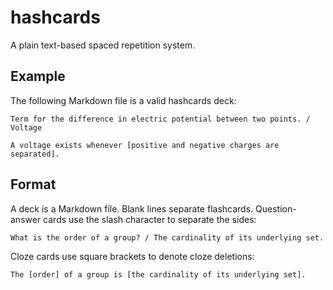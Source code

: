 # hashcards

A plain text-based spaced repetition system.

## Example

The following Markdown file is a valid hashcards deck:

```
Term for the difference in electric potential between two points. / Voltage

A voltage exists whenever [positive and negative charges are separated].
```

## Format

A deck is a Markdown file. Blank lines separate flashcards. Question-answer cards use the slash character to separate the sides:

```
What is the order of a group? / The cardinality of its underlying set.
```

Cloze cards use square brackets to denote cloze deletions:

```
The [order] of a group is [the cardinality of its underlying set].
```
